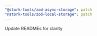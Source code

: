 ```yaml
---
"@stork-tools/zod-async-storage": patch
"@stork-tools/zod-local-storage": patch
---
```


Update READMEs for clarity
